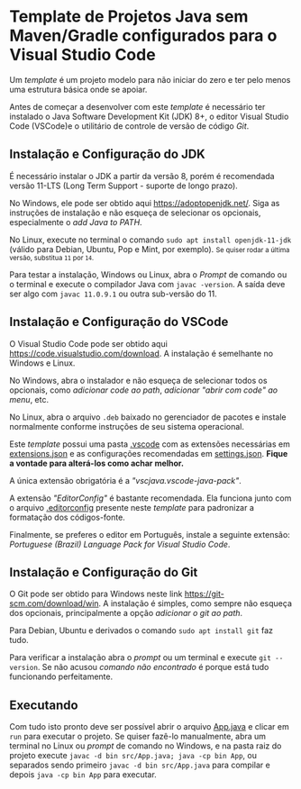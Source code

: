 # Template de Projetos Java sem Maven/Gradle configurados para o Visual Studio Code

Um _template_ é um projeto modelo para não iniciar do zero e ter pelo menos uma estrutura básica onde se apoiar.

Antes de começar a desenvolver com este _template_ é necessário ter instalado o Java Software Development Kit (JDK) 8+, o editor Visual Studio Code (VSCode)e o utilitário de controle de versão de código _Git_.

## Instalação e Configuração do JDK

É necessário instalar o JDK a partir da versão 8, porém é recomendada versão 11-LTS (Long Term Support - suporte de longo prazo).

No Windows, ele pode ser obtido aqui <https://adoptopenjdk.net/>. Siga as instruções de instalação e não esqueça de selecionar os opcionais, especialmente o _add Java to PATH_.

No Linux, execute no terminal o comando `sudo apt install openjdk-11-jdk` (válido para Debian, Ubuntu, Pop e Mint, por exemplo). <small>Se quiser rodar a última versão, substitua `11` por `14`.</small>

Para testar a instalação, Windows ou Linux, abra o _Prompt_ de comando ou o terminal e execute o compilador Java com `javac -version`. A saída deve ser algo com `javac 11.0.9.1` ou outra sub-versão do 11.

## Instalação e Configuração do VSCode

O Visual Studio Code pode ser obtido aqui <https://code.visualstudio.com/download>. A instalação é semelhante no Windows e Linux.

No Windows, abra o instalador e não esqueça de selecionar todos os opcionais, como _adicionar code ao path_, _adicionar "abrir com code" ao menu_, etc.

No Linux, abra o arquivo `.deb` baixado no gerenciador de pacotes e instale normalmente conforme instruções de seu sistema operacional.

Este _template_ possui uma pasta [.vscode](.vscode) com as extensões necessárias em [extensions.json](.vscode/extensions.json) e as configurações recomendadas em [settings.json](.vscode/settings.json). **Fique a vontade para alterá-los como achar melhor.**

A única extensão obrigatória é a _"vscjava.vscode-java-pack"_.

A extensão _"EditorConfig"_ é bastante recomendada. Ela funciona junto com o arquivo [.editorconfig](.editorconfig) presente neste _template_ para padronizar a formatação dos códigos-fonte.

Finalmente, se preferes o editor em Português, instale a seguinte extensão: _Portuguese (Brazil) Language Pack for Visual Studio Code_.

## Instalação e Configuração do Git

O Git pode ser obtido para Windows neste link <https://git-scm.com/download/win>. A instalação é simples, como sempre não esqueça dos opcionais, principalmente a opção _adicionar o git ao path_.

Para Debian, Ubuntu e derivados o comando `sudo apt install git` faz tudo.

Para verificar a instalação abra o _prompt_ ou um terminal e execute `git --version`. Se não acusou _comando não encontrado_ é porque está tudo funcionando perfeitamente.

## Executando

Com tudo isto pronto deve ser possível abrir o arquivo [App.java](src/App.java) e clicar em `run` para executar o projeto. Se quiser fazê-lo manualmente, abra um terminal no Linux ou _prompt_ de comando no Windows, e na pasta raiz do projeto execute `javac -d bin src/App.java; java -cp bin App`, ou separados sendo primeiro `javac -d bin src/App.java` para compilar e depois `java -cp bin App` para executar.
